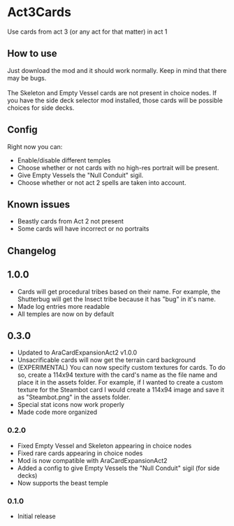 # Act3Cards
Use cards from act 3 (or any act for that matter) in act 1

## How to use
Just download the mod and it should work normally. Keep in mind that there may be bugs. <br/> <br/>
The Skeleton and Empty Vessel cards are not present in choice nodes. If you have the side deck selector mod installed, those cards will be possible choices for side decks.

## Config
Right now you can: 
- Enable/disable different temples
- Choose whether or not cards with no high-res portrait will be present.
- Give Empty Vessels the "Null Conduit" sigil.
- Choose whether or not act 2 spells are taken into account.

## Known issues
- Beastly cards from Act 2 not present
- Some cards will have incorrect or no portraits

## Changelog

## 1.0.0
- Cards will get procedural tribes based on their name. For example, the Shutterbug will get the Insect tribe because it has "bug" in it's name.
- Made log entries more readable
- All temples are now on by default

## 0.3.0
- Updated to AraCardExpansionAct2 v1.0.0
- Unsacrificable cards will now get the terrain card background
- (EXPERIMENTAL) You can now specify custom textures for cards. To do so, create a 114x94 texture with the card's name as the file name and place it in the assets folder. For example, if I wanted to create a custom texture for the Steambot card I would create a 114x94 image and save it as "Steambot.png" in the assets folder.
- Special stat icons now work properly
- Made code more organized

### 0.2.0
- Fixed Empty Vessel and Skeleton appearing in choice nodes
- Fixed rare cards appearing in choice nodes
- Mod is now compatible with AraCardExpansionAct2
- Added a config to give Empty Vessels the "Null Conduit" sigil (for side decks)
- Now supports the beast temple

### 0.1.0

- Initial release